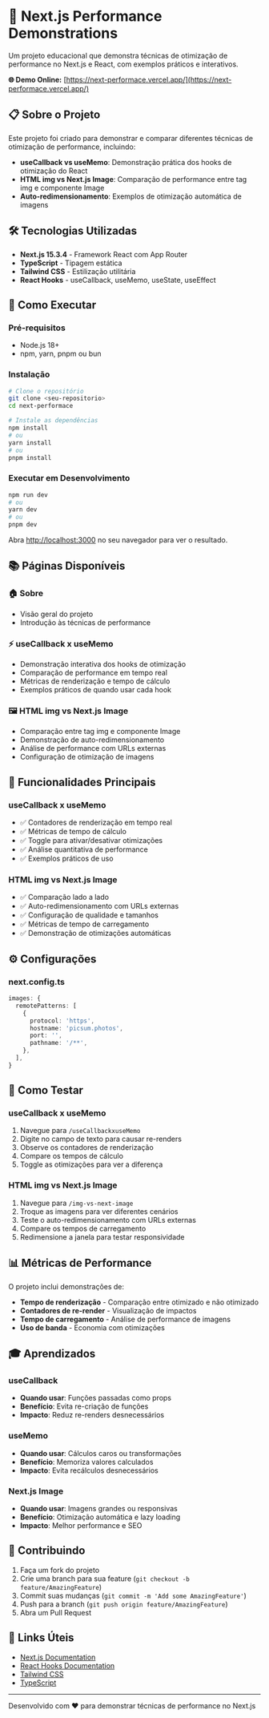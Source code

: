 # 🚀 Next.js Performance Demonstrations

Um projeto educacional que demonstra técnicas de otimização de performance no Next.js e React, com exemplos práticos e interativos.

**🌐 Demo Online:** [https://next-performace.vercel.app/](https://next-performace.vercel.app/)

## 📋 Sobre o Projeto

Este projeto foi criado para demonstrar e comparar diferentes técnicas de otimização de performance, incluindo:

- **useCallback vs useMemo**: Demonstração prática dos hooks de otimização do React
- **HTML img vs Next.js Image**: Comparação de performance entre tag img e componente Image
- **Auto-redimensionamento**: Exemplos de otimização automática de imagens

## 🛠️ Tecnologias Utilizadas

- **Next.js 15.3.4** - Framework React com App Router
- **TypeScript** - Tipagem estática
- **Tailwind CSS** - Estilização utilitária
- **React Hooks** - useCallback, useMemo, useState, useEffect

## 🚀 Como Executar

### Pré-requisitos

- Node.js 18+ 
- npm, yarn, pnpm ou bun

### Instalação

```bash
# Clone o repositório
git clone <seu-repositorio>
cd next-performace

# Instale as dependências
npm install
# ou
yarn install
# ou
pnpm install
```

### Executar em Desenvolvimento

```bash
npm run dev
# ou
yarn dev
# ou
pnpm dev
```

Abra [http://localhost:3000](http://localhost:3000) no seu navegador para ver o resultado.

## 📚 Páginas Disponíveis

### 🏠 Sobre
- Visão geral do projeto
- Introdução às técnicas de performance

### ⚡ useCallback x useMemo
- Demonstração interativa dos hooks de otimização
- Comparação de performance em tempo real
- Métricas de renderização e tempo de cálculo
- Exemplos práticos de quando usar cada hook

### 🖼️ HTML img vs Next.js Image
- Comparação entre tag img e componente Image
- Demonstração de auto-redimensionamento
- Análise de performance com URLs externas
- Configuração de otimização de imagens

## 🎯 Funcionalidades Principais

### useCallback x useMemo
- ✅ Contadores de renderização em tempo real
- ✅ Métricas de tempo de cálculo
- ✅ Toggle para ativar/desativar otimizações
- ✅ Análise quantitativa de performance
- ✅ Exemplos práticos de uso

### HTML img vs Next.js Image
- ✅ Comparação lado a lado
- ✅ Auto-redimensionamento com URLs externas
- ✅ Configuração de qualidade e tamanhos
- ✅ Métricas de tempo de carregamento
- ✅ Demonstração de otimizações automáticas

## ⚙️ Configurações

### next.config.ts
```typescript
images: {
  remotePatterns: [
    {
      protocol: 'https',
      hostname: 'picsum.photos',
      port: '',
      pathname: '/**',
    },
  ],
}
```

## 🧪 Como Testar

### useCallback x useMemo
1. Navegue para `/useCallbackxuseMemo`
2. Digite no campo de texto para causar re-renders
3. Observe os contadores de renderização
4. Compare os tempos de cálculo
5. Toggle as otimizações para ver a diferença

### HTML img vs Next.js Image
1. Navegue para `/img-vs-next-image`
2. Troque as imagens para ver diferentes cenários
3. Teste o auto-redimensionamento com URLs externas
4. Compare os tempos de carregamento
5. Redimensione a janela para testar responsividade

## 📊 Métricas de Performance

O projeto inclui demonstrações de:
- **Tempo de renderização** - Comparação entre otimizado e não otimizado
- **Contadores de re-render** - Visualização de impactos
- **Tempo de carregamento** - Análise de performance de imagens
- **Uso de banda** - Economia com otimizações

## 🎓 Aprendizados

### useCallback
- **Quando usar**: Funções passadas como props
- **Benefício**: Evita re-criação de funções
- **Impacto**: Reduz re-renders desnecessários

### useMemo
- **Quando usar**: Cálculos caros ou transformações
- **Benefício**: Memoriza valores calculados
- **Impacto**: Evita recálculos desnecessários

### Next.js Image
- **Quando usar**: Imagens grandes ou responsivas
- **Benefício**: Otimização automática e lazy loading
- **Impacto**: Melhor performance e SEO

## 🤝 Contribuindo

1. Faça um fork do projeto
2. Crie uma branch para sua feature (`git checkout -b feature/AmazingFeature`)
3. Commit suas mudanças (`git commit -m 'Add some AmazingFeature'`)
4. Push para a branch (`git push origin feature/AmazingFeature`)
5. Abra um Pull Request

## 🔗 Links Úteis

- [Next.js Documentation](https://nextjs.org/docs)
- [React Hooks Documentation](https://react.dev/reference/react)
- [Tailwind CSS](https://tailwindcss.com)
- [TypeScript](https://www.typescriptlang.org)

---

Desenvolvido com ❤️ para demonstrar técnicas de performance no Next.js
